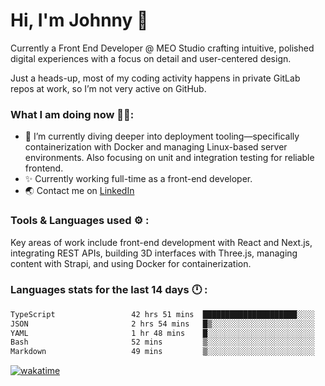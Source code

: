 # Hi, I'm Johnny 👋

Currently a Front End Developer @ MEO Studio crafting intuitive, polished digital experiences with a focus on detail and user-centered design.

Just a heads-up, most of my coding activity happens in private GitLab repos at work, so I’m not very active on GitHub.

### What I am doing now 🧑‍💻:

- 🔭 I’m currently diving deeper into deployment tooling—specifically containerization with Docker and managing Linux-based server environments. Also focusing on unit and integration testing for reliable frontend.
- ✨ Currently working full-time as a front-end developer.
- 🌏 Contact me on [LinkedIn](https://www.linkedin.com/in/johchai/)

### Tools & Languages used ⚙️ :

Key areas of work include front-end development with React and Next.js, integrating REST APIs, building 3D interfaces with Three.js, managing content with Strapi, and using Docker for containerization.

### Languages stats for the last 14 days 🕛 :

<!--START_SECTION:waka-->

```txt
TypeScript                 42 hrs 51 mins  █████████████████████░░░░   83.63 %
JSON                       2 hrs 54 mins   █▒░░░░░░░░░░░░░░░░░░░░░░░   05.67 %
YAML                       1 hr 48 mins    █░░░░░░░░░░░░░░░░░░░░░░░░   03.53 %
Bash                       52 mins         ▒░░░░░░░░░░░░░░░░░░░░░░░░   01.72 %
Markdown                   49 mins         ▒░░░░░░░░░░░░░░░░░░░░░░░░   01.61 %
```

<!--END_SECTION:waka-->

[![wakatime](https://wakatime.com/badge/user/0cd14e89-b357-451d-b5c1-4a79286fb5a6.svg)](https://wakatime.com/@0cd14e89-b357-451d-b5c1-4a79286fb5a6)
